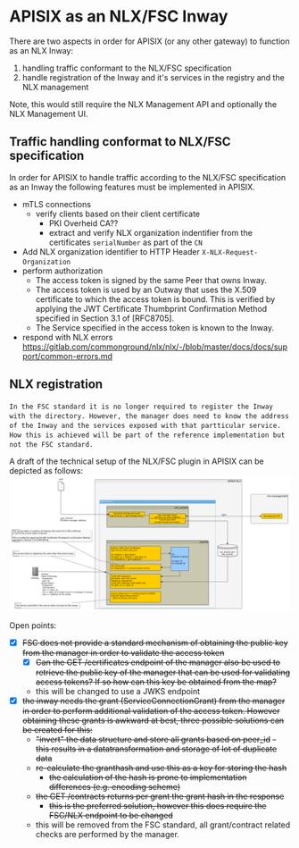 # APISIX as an NLX/FSC Inway

There are two aspects in order for APISIX (or any other gateway) to function as an NLX Inway:
1) handling traffic conformant to the NLX/FSC specification
2) handle registration of the Inway and it's services in the registry and the NLX management

Note, this would still require the NLX Management API and optionally the NLX Management UI. 


## Traffic handling conformat to NLX/FSC specification

In order for APISIX to handle traffic according to the NLX/FSC specification as an Inway the following features must be implemented in APISIX.

- mTLS connections 
    - verify clients based on their client certificate 
        - PKI Overheid CA??
        - extract and verify NLX organization indentifier from the certificates `serialNumber` as part of the `CN` 
- Add NLX organization identifier to HTTP Header `X-NLX-Request-Organization` 
- perform authorization
    - The access token is signed by the same Peer that owns Inway.
    - The access token is used by an Outway that uses the X.509 certificate to which the access token is bound. This is verified by applying the JWT Certificate Thumbprint Confirmation Method specified in Section 3.1 of [RFC8705].
    - The Service specified in the access token is known to the Inway.
- respond with NLX errors https://gitlab.com/commonground/nlx/nlx/-/blob/master/docs/docs/support/common-errors.md 

## NLX registration
`In the FSC standard it is no longer required to register the Inway with the directory. However, the manager does need to know the address of the Inway and the services exposed with that partticular service. How this is achieved will be part of the reference implementation but not the FSC standard.` 

A draft of the technical setup of the NLX/FSC plugin in APISIX can be depicted as follows:
![APISIX NLX/FSX plugin](../diagrams/APISIX_NLX-FSC_Pluginv2.png)

Open points:
- [x] ~~FSC does not provide a standard mechanism of obtaining the public key from the manager in order to validate the access token~~
    - [x] ~~Can the GET /certificates endpoint of the manager also be used to retrieve the public key of the manager that can be used for validating access tokens? If so how can this key be obtained from the map?~~ 
    - this will be changed to use a JWKS endpoint
- [x] ~~the inway needs the grant (ServiceConnectionGrant) from the manager in order to perform additional validation of the access token. However obtaining these grants is awkward at best, three possible solutions can be created for this:~~
    - ~~"invert" the data structure and store all grants based on peer_id~~
        ~~- this results in a datatransformation and storage of lot of duplicate data~~
    - ~~re-calculate the granthash and use this as a key for storing the hash~~
        - ~~the calculation of the hash is prone to implementation differences (e.g. encoding scheme)~~
    - ~~the GET /contracts returns per grant the grant hash in the response~~
        - ~~this is the preferred solution, however this does require the FSC/NLX endpoint to be changed~~
    - this will be removed from the FSC standard, all grant/contract related checks are performed by the manager.